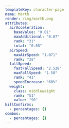 ```yaml
---
templateKey: character-page
name: Marth
render: /img/marth.png
attributes:
  airAcceleration:
    baseValue: "0.01"
    maxAdditional: "0.07"
    rank: "31"
    total: "0.08"
  airSpeed:
    maxAirSpeed: "1.071"
    rank: "38"
  fallSpeed:
    fastFallSpeed: "2.528"
    maxFallSpeed: "1.58"
    rank: "41"
    speedIncrease: "60%"
  weight:
    class: middleweight
    rank: "51"
    value: "90"
killConfirms:
  - percentages: {}
combos:
  - percentages: {}
---
```

